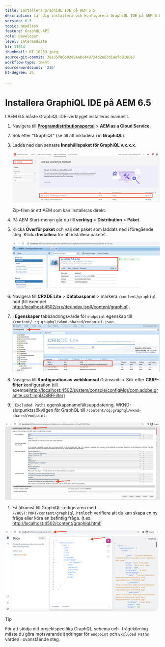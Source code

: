 ```yaml
---
title: Installera GraphiQL IDE på AEM 6.5
description: Lär dig installera och konfigurera GraphiQL IDE på AEM 6.5
version: 6.5
topic: Headless
feature: GraphQL API
role: Developer
level: Intermediate
kt: 11614
thumbnail: KT-10253.jpeg
source-git-commit: 38a35fe6b02e9aa8c448724d2e83d1aefd8180e7
workflow-type: tm+mt
source-wordcount: '210'
ht-degree: 3%

---
```



# Installera GraphiQL IDE på AEM 6.5

I AEM 6.5 måste GraphiQL IDE-verktyget installeras manuellt.

1. Navigera till **[Programdistributionsportal](https://experience.adobe.com/#/downloads/content/software-distribution/en/aemcloud.html)** > **AEM as a Cloud Service**.
1. Sök efter &quot;GraphiQL&quot; (se till att inkludera **i** in **GraphiQL**).
1. Ladda ned den senaste **Innehållspaket för GraphiQL v.x.x.x**.

   ![Hämta GraphiQL-paket](assets/graphiql/software-distribution.png)

   Zip-filen är ett AEM som kan installeras direkt.

1. På AEM Start-menyn går du till **verktyg** > **Distribution** > **Paket**.
1. Klicka **Överför paket** och välj det paket som laddats ned i föregående steg. Klicka **Installera** för att installera paketet.

   ![Installera GraphiQL-paket](assets/graphiql/install-graphiql-package.png)

1. Navigera till **CRXDE Lite** > **Databaspanel** > markera `/content/graphiql` nod (till exempel <http://localhost:4502/crx/de/index.jsp#/content/graphiql>).
1. I **Egenskaper** tabbändringsvärde för `endpoint` egenskap till `/content/_cq_graphql/wknd-shared/endpoint.json`.
   ![Ändra egenskapsvärde för slutpunkt](assets/graphiql/endpoint-prop-value-change.png)

1. Navigera till **Konfiguration av webbkonsol** Gränssnitt > Sök efter **CSRF-filter** konfiguration (till exempel<http://localhost:4502/system/console/configMgr/com.adobe.granite.csrf.impl.CSRFFilter)>
1. I `Excluded Paths` egenskapsnamnfältsuppdatering, WKND-slutpunktssökvägen för GraphQL till `/content/cq:graphql/wknd-shared/endpoint`.

![Uteslut ändringar i egenskapsvärde för sökvägar](assets/graphiql/exclude-paths-value-change.png)

1. Få åtkomst till GraphiQL-redigeraren med `//HOST:PORT/content/graphiql.html`och verifiera att du kan skapa en ny fråga eller köra en befintlig fråga. (t.ex. <http://localhost:4502/content/graphiql.html>)

![GraphiQL Editor](assets/graphiql/graphiql-editor.png)

>[!TIP]
>
>För att stödja ditt projektspecifika GraphQL-schema och -frågekörning måste du göra motsvarande ändringar för `endpoint` och `Excluded Paths` värden i ovanstående steg.
